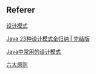 ## Referer

[设计模式](https://zhuanlan.zhihu.com/p/93770973)

[Java 23种设计模式全归纳 | 完结版](https://cloud.tencent.com/developer/article/1602270)

[Java中常用的设计模式](https://blog.csdn.net/sugar_no1/article/details/88317950)

[六大原则](https://zhuanlan.zhihu.com/p/93770973)